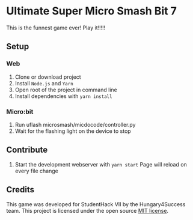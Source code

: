 # Ultimate Super Micro Smash Bit 7
This is the funnest game ever! Play it!!!!!

## Setup

### Web
1. Clone or download project
2. Install `Node.js` and `Yarn`
3. Open root of the project in command line
4. Install dependencies with `yarn install`

### Micro:bit
1. Run uflash microsmash/micdocode/controller.py
2. Wait for the flashing light on the device to stop

## Contribute
1. Start the development webserver with `yarn start`
Page will reload on every file change

## Credits
This game was developed for StudentHack VII by the Hungary4Success team. This project is licensed under the open source [MIT license](https://opensource.org/licenses/MIT).
